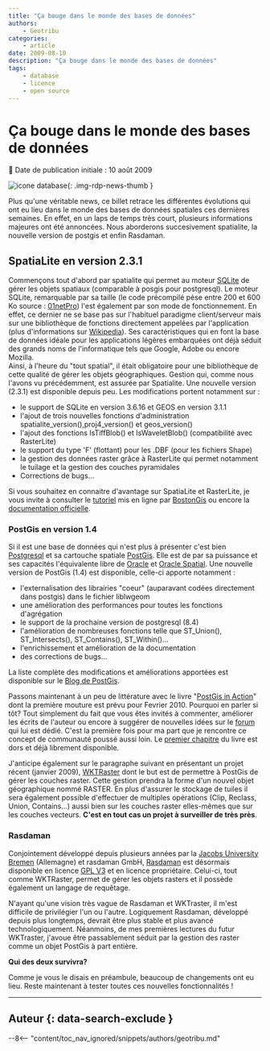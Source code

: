 ```yaml
---
title: "Ça bouge dans le monde des bases de données"
authors:
    - Geotribu
categories:
    - article
date: 2009-08-10
description: "Ça bouge dans le monde des bases de données"
tags:
    - database
    - licence
    - open source
---
```


# Ça bouge dans le monde des bases de données

:calendar: Date de publication initiale : 10 août 2009

![icone database](https://cdn.geotribu.fr/img/logos-icones/programmation/database.png "icone database"){: .img-rdp-news-thumb }

Plus qu'une véritable news, ce billet retrace les différentes évolutions qui ont eu lieu dans le monde des bases de données spatiales ces dernières semaines. En effet, en un laps de temps très court, plusieurs informations majeures ont été annoncées. Nous aborderons succesivement spatialite, la nouvelle version de postgis et enfin Rasdaman.

## SpatiaLite en version 2.3.1

Commençons tout d'abord par spatialite qui permet au moteur [SQLite](http://www.sqlite.org/) de gérer les objets spatiaux (comparable à posgis pour postgresql). Le moteur SQLite, remarquable par sa taille (le code précompilé pèse entre 200 et 600 Ko source : [01netPro](http://pro.01net.com/editorial/372465/sqlite-devient-la-base-de-donnees-standard-du-web-deconnecte/)) l'est également par son mode de fonctionnement. En effet, ce dernier ne se base pas sur l'habituel paradigme client/serveur mais sur une bibliothèque de fonctions directement appelées par l'application (plus d'informations sur [Wikipedia](https://fr.wikipedia.org/wiki/SQLite)). Ses caractéristiques qui en font la base de données idéale pour les applications légères embarquées ont déjà séduit des grands noms de l'informatique tels que Google, Adobe ou encore Mozilla.  
Ainsi, à l'heure du "tout spatial", il était obligatoire pour une bibliothèque de cette qualité de gérer les objets géographiques. Gestion qui, comme nous l'avons vu précédemment, est assurée par Spatialite. Une nouvelle version (2.3.1) est disponible depuis peu. Les modifications portent notamment sur :

* le support de SQLite en version 3.6.16 et GEOS en version 3.1.1
* l'ajout de trois nouvelles fonctions d'administration spatialite\_version(),proj4\_version() et geos\_version()
* l'ajout des fonctions IsTiffBlob() et IsWaveletBlob() (compatibilité avec RasterLite)
* le support du type 'F' (flottant) pour les .DBF (pour les fichiers Shape)
* la gestion des données raster grâce à RasterLite qui permet notamment le tuilage et la gestion des couches pyramidales
* Corrections de bugs...

Si vous souhaitez en connaitre d'avantage sur SpatiaLite et RasterLite, je vous invite à consulter le [tutoriel](http://www.bostongis.com/PrinterFriendly.aspx?content_name=spatialite_tut01) mis en ligne par [BostonGis](http://www.bostongis.com/) ou encore la [documentation officielle](http://www.gaia-gis.it/spatialite/docs.html).

### PostGis en version 1.4

Si il est une base de données qui n'est plus à présenter c'est bien [Postgresql](http://www.postgresql.org/) et sa cartouche spatiale [PostGis](http://postgis.refractions.net/). Elle est de par sa puissance et ses capacités l'équivalente libre de [Oracle](https://fr.wikipedia.org/wiki/Oracle_Database) et [Oracle Spatial](http://www.oracle.com/technology/products/spatial/index.html). Une nouvelle version de PostGis (1.4) est disponible, celle-ci apporte notamment :

* l'externalisation des librairies "coeur" (auparavant codées directement dans postgis) dans le fichier liblwgeom
* une amélioration des performances pour toutes les fonctions d'agrégation
* le support de la prochaine version de postgresql (8.4)
* l'amélioration de nombreuses fonctions telle que ST\_Union(), ST\_Intersects(), ST\_Contains(), ST\_Within()...
* l'enrichissement et amélioration de la documentation
* des corrections de bugs...

La liste complète des modifications et améliorations apportées est disponible sur le [Blog de PostGis](http://www.postgresonline.com/journal/index.php?/archives/128-PostGIS-1.4-is-finally-out-and-other-news.html).

Passons maintenant à un peu de littérature avec le livre "[PostGis in Action](http://www.manning.com/obe/)" dont la première mouture est prévu pour Fevrier 2010. Pourquoi en parler si tôt? Tout simplement du fait que vous êtes invités à commenter, améliorer les écrits de l'auteur ou encore à suggérer de nouvelles idées sur le [forum](http://www.manning-sandbox.com/forum.jspa?forumID=565) qui lui est dédié. C'est la première fois pour ma part que je rencontre ce concept de communauté poussé aussi loin. Le [premier chapitre](http://www.manning.com/obe/PostGIS_MEAPCH01.pdf) du livre est dors et déjà librement disponible.

J'anticipe également sur le paragraphe suivant en présentant un projet récent (janvier 2009), [WKTRaster](http://trac.osgeo.org/postgis/wiki/WKTRaster) dont le but est de permettre à PostGis de gérer les couches raster. Cette gestion prendra la forme d'un nouvel objet géographique nommé RASTER. En plus d'assurer le stockage de tuiles il sera également possible d'effectuer de multiples opérations (Clip, Reclass, Union, Contains...) aussi bien sur les couches raster elles-mêmes que sur les couches vecteurs. **C'est en tout cas un projet à surveiller de très près**.

### Rasdaman

Conjointement développé depuis plusieurs années par la [Jacobs University Bremen](https://fr.wikipedia.org/wiki/Jacobs_University_Bremen) (Allemagne) et rasdaman GmbH, [Rasdaman](http://www.rasdaman.org/) est désormais disponible en licence [GPL V3](https://fr.wikipedia.org/wiki/Licence_publique_g%C3%A9n%C3%A9rale_GNU) et en licence propriétaire. Celui-ci, tout comme WKTRaster, permet de gérer les objets rasters et il possède également un langage de requêtage.

N'ayant qu'une vision très vague de Rasdaman et WKTraster, il m'est difficile de privilégier l'un ou l'autre. Logiquement Rasdaman, développé depuis plus longtemps, devrait être plus stable et plus avancé technologiquement. Néanmoins, de mes premières lectures du futur WKTraster, j'avoue être passablement séduit par la gestion des raster comme un objet PostGis à part entière.

**Qui des deux survivra?**

Comme je vous le disais en préambule, beaucoup de changements ont eu lieu. Reste maintenant à tester toutes ces nouvelles fonctionnalités !

----

## Auteur {: data-search-exclude }

--8<-- "content/toc_nav_ignored/snippets/authors/geotribu.md"
